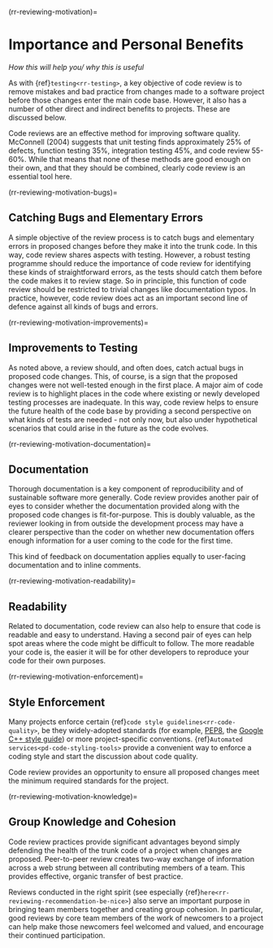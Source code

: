 (rr-reviewing-motivation)=
# Importance and Personal Benefits

*How this will help you/ why this is useful*

As with {ref}`testing<rr-testing>`, a key objective of code review is to remove mistakes and bad practice from changes made to a software project before those changes enter the main code base.
However, it also has a number of other direct and indirect benefits to projects. These are discussed below.

Code reviews are an effective method for improving software quality. McConnell
(2004) suggests that unit testing finds approximately 25% of defects, function
testing 35%, integration testing 45%, and code review 55-60%. While that
means that none of these methods are good enough on their own, and that they
should be combined, clearly code review is an essential tool here.

(rr-reviewing-motivation-bugs)=
## Catching Bugs and Elementary Errors

A simple objective of the review process is to catch bugs and elementary errors in proposed changes before they make it into the trunk code.
In this way, code review shares aspects with testing.
However, a robust testing programme should reduce the importance of code review for identifying these kinds of straightforward errors, as the tests should catch them before the code makes it to review stage.
So in principle, this function of code review should be restricted to trivial changes like documentation typos. In practice, however, code review does act as an important second line of defence against all kinds of bugs and errors.

(rr-reviewing-motivation-improvements)=
## Improvements to Testing

As noted above, a review should, and often does, catch actual bugs in proposed code changes. This, of course, is a sign that the proposed changes were not well-tested enough in the first place.
A major aim of code review is to highlight places in the code where existing or newly developed testing processes are inadequate.
In this way, code review helps to ensure the future health of the code base by providing a second perspective on what kinds of tests are needed - not only now, but also under hypothetical scenarios that could arise in the future as the code evolves.

(rr-reviewing-motivation-documentation)=
## Documentation

<!--SiccarPoint notes a whole section on documentation is justified in the book!-->
Thorough documentation<!--reference goes here once section exists--> is a key component of reproducibility and of sustainable software more generally.
Code review provides another pair of eyes to consider whether the documentation provided along with the proposed code changes is fit-for-purpose.
This is doubly valuable, as the reviewer looking in from outside the development process may have a clearer perspective than the coder on whether new documentation offers enough information for a user coming to the code for the first time.

This kind of feedback on documentation applies equally to user-facing documentation and to inline comments.

(rr-reviewing-motivation-readability)=
## Readability

Related to documentation, code review can also help to ensure that code is readable and easy to understand. Having a second pair of eyes can help spot areas where the code might be difficult to follow.
The more readable your code is, the easier it will be for other developers to reproduce your code for their own purposes.

(rr-reviewing-motivation-enforcement)=
## Style Enforcement

Many projects enforce certain {ref}`code style guidelines<rr-code-quality>`, be they widely-adopted standards (for example, [PEP8](https://www.python.org/dev/peps/pep-0008/), the [Google C++ style guide](https://google.github.io/styleguide/cppguide.html)) or more project-specific conventions. 
{ref}`Automated services<pd-code-styling-tools>` provide a convenient way to enforce a coding style and start the discussion about code quality.

Code review provides an opportunity to ensure all proposed changes meet the minimum required standards for the project.

(rr-reviewing-motivation-knowledge)=
## Group Knowledge and Cohesion

Code review practices provide significant advantages beyond simply defending the health of the trunk code of a project when changes are proposed.
Peer-to-peer review creates two-way exchange of information across a web strung between all contributing members of a team. This provides effective, organic transfer of best practice.

Reviews conducted in the right spirit (see especially {ref}`here<rr-reviewing-recommendation-be-nice>`) also serve an important purpose in bringing team members together and creating group cohesion.
In particular, good reviews by core team members of the work of newcomers to a project can help make those newcomers feel welcomed and valued, and encourage their continued participation.
